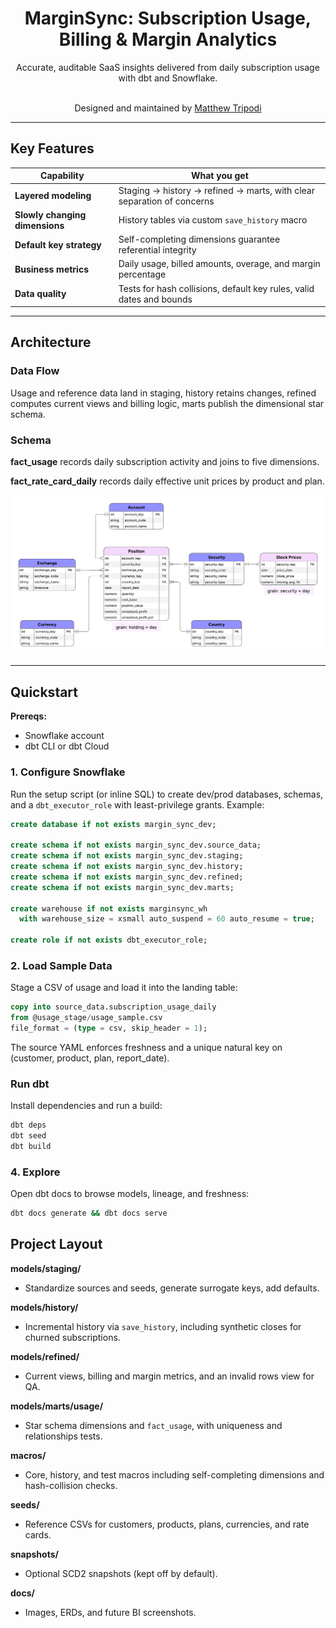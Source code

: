 <h1 align="center">MarginSync: Subscription Usage, Billing & Margin Analytics</h1>

<p align="center">
  Accurate, auditable SaaS insights delivered from daily subscription usage with dbt and Snowflake.
  <br/><br/>
</p>

<p align="center">Designed and maintained by <a href="https://github.com/moveeleven-data">Matthew Tripodi</a></p>

---

## Key Features

| Capability | What you get |
|------------|--------------|
| **Layered modeling** | Staging → history → refined → marts, with clear separation of concerns |
| **Slowly changing dimensions** | History tables via custom `save_history` macro |
| **Default key strategy** | Self-completing dimensions guarantee referential integrity |
| **Business metrics** | Daily usage, billed amounts, overage, and margin percentage |
| **Data quality** | Tests for hash collisions, default key rules, valid dates and bounds |

---

## Architecture

### Data Flow

Usage and reference data land in staging, history retains changes, refined computes current views and billing logic, marts publish the dimensional star schema.

### Schema
  
**fact_usage** records daily subscription activity and joins to five dimensions.  
  
**fact_rate_card_daily** records daily effective unit prices by product and plan.

![MarginSync Architecture](docs/assets/erd_physical_model.png)

---

## Quickstart

**Prereqs:**  
- Snowflake account  
- dbt CLI or dbt Cloud  

### 1. Configure Snowflake

Run the setup script (or inline SQL) to create dev/prod databases, schemas, and a `dbt_executor_role` with least-privilege grants. Example:

```sql
create database if not exists margin_sync_dev;

create schema if not exists margin_sync_dev.source_data;
create schema if not exists margin_sync_dev.staging;
create schema if not exists margin_sync_dev.history;
create schema if not exists margin_sync_dev.refined;
create schema if not exists margin_sync_dev.marts;

create warehouse if not exists marginsync_wh
  with warehouse_size = xsmall auto_suspend = 60 auto_resume = true;

create role if not exists dbt_executor_role;
```

### 2. Load Sample Data

Stage a CSV of usage and load it into the landing table:

```sql
copy into source_data.subscription_usage_daily
from @usage_stage/usage_sample.csv
file_format = (type = csv, skip_header = 1);

```

The source YAML enforces freshness and a unique natural key on (customer, product, plan, report_date).

### Run dbt

Install dependencies and run a build:

```bash
dbt deps
dbt seed
dbt build
```

### 4. Explore

Open dbt docs to browse models, lineage, and freshness:

```bash
dbt docs generate && dbt docs serve
```

## Project Layout

**models/staging/**  
- Standardize sources and seeds, generate surrogate keys, add defaults.

**models/history/**  
- Incremental history via `save_history`, including synthetic closes for churned subscriptions.

**models/refined/**  
- Current views, billing and margin metrics, and an invalid rows view for QA.

**models/marts/usage/**  
- Star schema dimensions and `fact_usage`, with uniqueness and relationships tests.

**macros/**  
- Core, history, and test macros including self-completing dimensions and hash-collision checks.

**seeds/**  
- Reference CSVs for customers, products, plans, currencies, and rate cards.

**snapshots/**  
- Optional SCD2 snapshots (kept off by default).

**docs/**  
- Images, ERDs, and future BI screenshots.